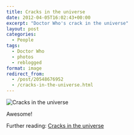 ```yaml
---
title: Cracks in the universe
date: 2012-04-05T16:02:43+00:00
excerpt: "Doctor Who's crack in the universe"
layout: post
categories:
  - People
tags:
  - Doctor Who
  - photos
  - reblogged
format: image
redirect_from:
  - /post/20548676952
  - /cracks-in-the-universe.html
---
```

<img class="alignnone size-full wp-image-69" src="https://dv8b8dkxht4vb.cloudfront.net/img/tumblr_ll39cyv4mh1qbgimpo1_500.jpg" alt="Cracks in the universe" srcset="https://dv8b8dkxht4vb.cloudfront.net/img/tumblr_ll39cyv4mh1qbgimpo1_500.jpg 500w, https://dv8b8dkxht4vb.cloudfront.net/img/tumblr_ll39cyv4mh1qbgimpo1_500-300x120.jpg 300w" sizes="(max-width: 500px) 100vw, 500px" />

Awesome!

Further reading: [Cracks in the universe](http://en.wikipedia.org/wiki/Story_arcs_in_Doctor_Who#Cracks_in_the_universe "Cracks in the universe")